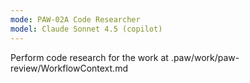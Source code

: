 ```yaml
---
mode: PAW-02A Code Researcher
model: Claude Sonnet 4.5 (copilot)
---
```


Perform code research for the work at .paw/work/paw-review/WorkflowContext.md